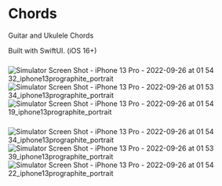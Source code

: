 # Chords
Guitar and Ukulele Chords

Built with SwiftUI. (iOS 16+)

###

![Simulator Screen Shot - iPhone 13 Pro - 2022-09-26 at 01 54 32_iphone13prographite_portrait](https://user-images.githubusercontent.com/85328038/192212587-c63ff5ea-e2b5-4dec-b3be-b51af728295b.png)
![Simulator Screen Shot - iPhone 13 Pro - 2022-09-26 at 01 53 34_iphone13prographite_portrait](https://user-images.githubusercontent.com/85328038/192212621-5183a404-9ae2-462e-bfac-9ca67bb482e9.png)
![Simulator Screen Shot - iPhone 13 Pro - 2022-09-26 at 01 54 19_iphone13prographite_portrait](https://user-images.githubusercontent.com/85328038/192212659-e8d6c072-190b-4357-b843-51eb99ef9130.png)

###

![Simulator Screen Shot - iPhone 13 Pro - 2022-09-26 at 01 54 34_iphone13prographite_portrait](https://user-images.githubusercontent.com/85328038/192212712-6ad5d4c6-3a55-4755-bd96-1b472f277daf.png)
![Simulator Screen Shot - iPhone 13 Pro - 2022-09-26 at 01 53 39_iphone13prographite_portrait](https://user-images.githubusercontent.com/85328038/192212739-7680477e-137d-4caa-afe4-29e25f9cec67.png)
![Simulator Screen Shot - iPhone 13 Pro - 2022-09-26 at 01 54 22_iphone13prographite_portrait](https://user-images.githubusercontent.com/85328038/192212749-d44afd29-969a-4116-bef4-854f2661e544.png)

###
